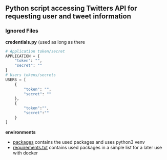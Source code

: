 ## Python script accessing Twitters API for requesting user and tweet information

### Ignored Files
**credentials.py**
(used as long as there 
```python
# Application token/secret
APPLICATION = {
    "token": "",
    "secret": ""
}
# Users tokens/secrets
USERS = [
    {
        "token": "",
        "secret": ""
    },
    {
        "token":"",
        "secret":""
    }
]
```

**environments**

* [packages](./packages/) contains the used packages and uses python3 venv
* [requirements.txt](./requirements.txt) contains used packages in a simple list for a later use with docker 
